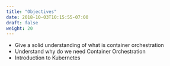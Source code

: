 ```yaml
---
title: "Objectives"
date: 2018-10-03T10:15:55-07:00
draft: false
weight: 20
---
```


- Give a solid understanding of what is container orchestration
- Understand why do we need Container Orchestration
- Introduction to Kubernetes